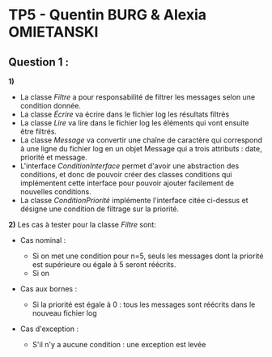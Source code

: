 # TP5 - Quentin BURG & Alexia OMIETANSKI

## Question 1 :
  **1)**
  - La classe *Filtre* a pour responsabilité de filtrer les messages selon une condition donnée.
  - La classe *Écrire* va écrire dans le fichier log les résultats filtrés
  - La classe *Lire* va lire dans le fichier log les éléments qui vont ensuite être filtrés.
  - La classe *Message* va convertir une chaîne de caractère qui correspond à une ligne du fichier log en un objet Message qui a trois attributs : date, priorité et message.
  - L'interface *ConditionInterface* permet d'avoir une abstraction des conditions, et donc de pouvoir créer des classes conditions qui implémentent cette interface pour pouvoir ajouter facilement de nouvelles conditions.
  - La classe *ConditionPriorité* implémente l'interface citée ci-dessus et désigne une condition de filtrage sur la priorité.

  **2)** Les cas à tester pour la classe *Filtre* sont:
  - Cas nominal :
      - Si on met une condition pour n=5, seuls les messages dont la priorité est supérieure ou égale à 5 seront réécrits.
      - Si on

   - Cas aux bornes :
      - Si la priorité est égale à 0 : tous les messages sont réécrits dans le nouveau fichier log

   - Cas d'exception :
      - S'il n'y a aucune condition : une exception est levée
